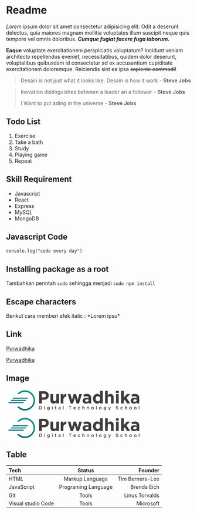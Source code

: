 # Readme

_Lorem_ ipsum dolor sit amet consectetur adipisicing elit. Odit a deserunt delectus, quia maiores magnam mollitia voluptates illum suscipit neque quis tempore vel omnis doloribus. **_Cumque fugiat facere fuga laborum._**

**Eaque** voluptate exercitationem perspiciatis voluptatum? Incidunt veniam architecto repellendus eveniet, necessitatibus, quidem dolor deserunt, voluptatibus quibusdam id consectetur ad ex accusantium cupiditate exercitationem doloremque. Reiciendis sint ea ipsa ~~sapiente commodi!~~

> Desain is not just what it looks like. Desain is how it work - **Steve Jobs**

> Inovation distinguishes between a leader an a follower - **Steve Jobs**
>
> I Want to put ading in the universe - **Steve Jobs**

## Todo List

1. Exercise
2. Take a bath
3. Study
4. Playing game
5. Repeat

## Skill Requirement

- Javascript
- React
- Express
- MySQL
- MongoDB

## Javascript Code

    console.log("code every day")

## Installing package as a root

Tambahkan perintah `sudo` sehingga menjadi `sudo npm install`

## Escape characters

Berikut cara memberi efek italic : \*Lorem ipsu\*

## Link

[Purwadhika](https://purwadhika.com)

[Purwadhika](https://purwadhika.com/ "Purwadhika Official")

## Image

![Purwadhika](./logopwdk-text.png)

![Purwadhika](./logopwdk-text.png "Purwadhika official")

## Table

| Tech               |       Status        |         Founder |
| :----------------- | :-----------------: | --------------: |
| HTML               |   Markup Language   | Tim Berners-Lee |
| JavaScript         | Programing Language |     Brenda Eich |
| Git                |        Tools        |  Linus Torvalds |
| Visual studio Code |        Tools        |       Microsoft |

